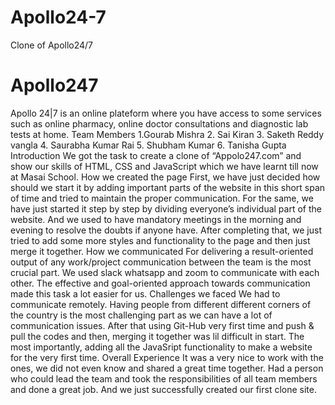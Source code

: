 # Apollo24-7
Clone of Apollo24/7
# Apollo247
Apollo 24|7 is an online plateform where you have access to some services such as online pharmacy, online doctor consultations and diagnostic lab tests at home.
Team Members
1.Gourab Mishra
2. Sai Kiran
3. Saketh Reddy vangla
4. Saurabha Kumar Rai
5. Shubham Kumar
6. Tanisha Gupta
Introduction
We got the task to create a clone of “Appolo247.com” and show our skills of HTML, CSS and JavaScript which we have learnt till now at Masai School.
How we created the page
First, we have just decided how should we start it by adding important parts of the website in this short span of time and tried to maintain the proper communication.
For the same, we have just started it step by step by dividing everyone’s individual part of the website.
And we used to have mandatory meetings in the morning and evening to resolve the doubts if anyone have.
After completing that, we just tried to add some more styles and functionality to the page and then just merge it together.
How we communicated
For delivering a result-oriented output of any work/project communication between the team is the most crucial part.
We used slack whatsapp and zoom to communicate with each other.
The effective and goal-oriented approach towards communication made this task a lot easier for us.
Challenges we faced
We had to communicate remotely.
Having people from different different corners of the country is the most challenging part as we can have a lot of communication issues.
After that using Git-Hub very first time and push & pull the codes and then, merging it together was lil difficult in start.
The most importantly, adding all the JavaSript functionality to make a website for the very first time.
Overall Experience
It was a very nice to work with the ones, we did not even know and shared a great time together.
Had a person who could lead the team and took the responsibilities of all team members and done a great job.
And we just successfully created our first clone site.
